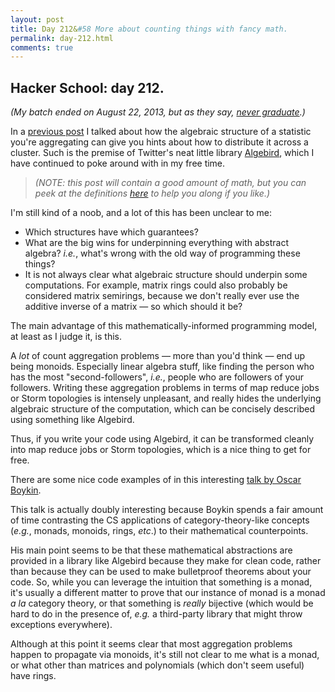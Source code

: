 ```yaml
---
layout: post
title: Day 212&#58 More about counting things with fancy math.
permalink: day-212.html
comments: true
---
```



## Hacker School: day 212.

*(My batch ended on August 22, 2013, but as they say, [never graduate](https://www.hackerschool.com/).)*

In a [previous post](http://blog.nullspace.io/day-207.html) I talked about how the algebraic structure of a statistic you're aggregating can give you hints about how to distribute it across a cluster. Such is the premise of Twitter's neat little library [Algebird](https://github.com/twitter/algebird), which I have continued to poke around with in my free time.

> *(NOTE: this post will contain a good amount of math, but you can peek at the definitions [here](https://github.com/twitter/algebird/wiki/Abstract-algebra-definitions) to help you along if you like.)*

I'm still kind of a noob, and a lot of this has been unclear to me:

* Which structures have which guarantees?
* What are the big wins for underpinning everything with abstract algebra? *i.e.*, what's wrong with the old way of programming these things?
* It is not always clear what algebraic structure should underpin some computations. For example, matrix rings could also probably be considered matrix semirings, because we don't really ever use the additive inverse of a matrix &mdash; so which should it be?

The main advantage of this mathematically-informed programming model, at least as I judge it, is this.

A *lot* of count aggregation problems &mdash; more than you'd think &mdash; end up being monoids. Especially linear algebra stuff, like finding the person who has the most "second-followers", *i.e.*, people who are followers of your followers. Writing these aggregation problems in terms of map reduce jobs or Storm topologies is intensely unpleasant, and really hides the underlying algebraic structure of the computation, which can be concisely described using something like Algebird.

Thus, if you write your code using Algebird, it can be transformed cleanly into map reduce jobs or Storm topologies, which is a nice thing to get for free.

There are some nice code examples of in this interesting [talk by Oscar Boykin](https://www.youtube.com/watch?v=JF-ttZyNa84).

This talk is actually doubly interesting because Boykin spends a fair amount of time contrasting the CS applications of category-theory-like concepts (*e.g.*, monads, monoids, rings, *etc*.) to their mathematical counterpoints.

His main point seems to be that these mathematical abstractions are provided in a library like Algebird because they make for clean code, rather than because they can be used to make bulletproof theorems about your code. So, while you can leverage the intuition that something is a monad, it's usually a different matter to prove that our instance of monad is a monad *a la* category theory, or that something is *really* bijective (which would be hard to do in the presence of, *e.g.* a third-party library that might throw exceptions everywhere).

Although at this point it seems clear that most aggregation problems happen to propagate via monoids, it's still not clear to me what is a monad, or what other than matrices and polynomials (which don't seem useful) have rings. 